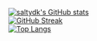 [![saltydk's GitHub stats](https://github-readme-stats.vercel.app/api?username=saltydk&show_icons=true&theme=tokyonight&hide_border=true&disable_animations=true)](https://github.com/anuraghazra/github-readme-stats)<br>
[![GitHub Streak](http://github-readme-streak-stats.herokuapp.com?user=saltydk&theme=tokyonight&hide_border=true)](https://git.io/streak-stats)<br>
[![Top Langs](https://github-readme-stats.vercel.app/api/top-langs/?username=saltydk&theme=tokyonight&hide_border=true)](https://github.com/anuraghazra/github-readme-stats)<br>
